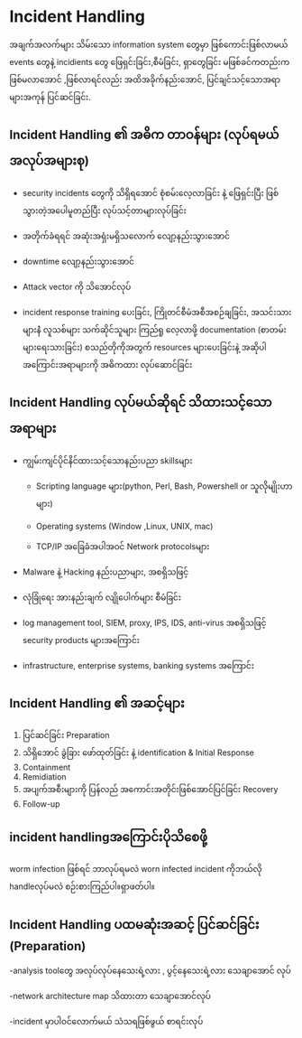 # Incident Handling

အချက်အလက်များ သိမ်းသော information system  တွေမှာ ဖြစ်ကောင်းဖြစ်လာမယ် events တွေနဲ့ incidients တွေ ဖြေရှင်းခြင်း,စီမံခြင်း, ရှာတွေခြင်း မဖြစ်ခင်ကတည်းက ဖြစ်မလာအောင် ,ဖြစ်လာရင်လည်း အထိအခိုက်နည်းအောင်, ပြင်ချင်သင့်သောအရာများအကုန် ပြင်ဆင်ခြင်း.

## Incident Handling ၏ အဓိက တာဝန်များ (လုပ်ရမယ်အလုပ်အများစု)
- security incidents တွေကို သိရှိရအောင် စုံစမ်းလေ့လာခြင်း နဲ့ ဖြေရှင်းပြီး ဖြစ်သွားတဲ့အပေါမူတည်ပြီး လုပ်သင့်တာများလုပ်ခြင်း

- အတိုက်ခံရရင် အဆုံးအရှံးမရှိသလောက် လျော့နည်းသွားအောင်

- downtime လျော့နည်းသွားအောင်

- Attack vector ကို သိအောင်လုပ်

- incident response training ပေးခြင်း, ကြိုတင်စီမံအစီအစဉ်ချခြင်း, အသင်းသားများနဲံ လူသစ်များ သက်ဆိုင်သူများ ကြည်ရူ လေ့လာဖို့ documentation (စာတမ်းများရေးသားခြင်း) စသည်တိုကိုအတွက် resources များပေးခြင်းနဲ့ အဆိုပါအကြောင်းအရာများကို အဓိကထား လုပ်ဆောင်ခြင်း

## Incident Handling လုပ်မယ်ဆိုရင် သိထားသင့်သောအရာများ 

- ကျွမ်းကျင်ပိုင်နိင်ထားသင့်သောနည်းပညာ skillsများ
  
   - Scripting language များ(python, Perl, Bash, Powershell or သူလိုမျိုးဟာများ) 

   - Operating systems (Window ,Linux, UNIX, mac)

   - TCP/IP အခြေခံအပါအဝင် Network protocolsများ
   
- Malware နဲ့ Hacking နည်းပညာများ, အစရှိသဖြင့်

- လုံခြုံရေး အားနည်းချက် လျိုပေါက်များ စီမံခြင်း

- log management tool, SIEM, proxy, IPS, IDS, anti-virus အစရှိသဖြင့် security products များအကြောင်း

- infrastructure, enterprise systems, banking systems အကြောင်း

## Incident Handling ၏ အဆင့်များ
1. ပြင်ဆင်ခြင်း Preparation
2. သိရှိအောင် ခွဲခြား ဖော်ထုတ်ခြင်း နဲ့ identification & Initial Response
3. Containment
4. Remidiation
5. အပျက်အစီးများကို ပြန်လည် အကောင်းအတိုင်းဖြစ်အောင်ပြင်ခြင်း   Recovery
6. Follow-up 

## incident handlingအကြောင်းပိုသိစေဖို့ 
worm infection ဖြစ်ရင် ဘာလုပ်ရမလဲ worn infected incident ကိုဘယ်လို handleလုပ်မလဲ စဉ်းစားကြည်ပါ။ရှာဖတ်ပါ။

## Incident Handling ပထမဆုံးအဆင့် ပြင်ဆင်ခြင်း (Preparation)

-analysis toolတွေ အလုပ်လုပ်နေသေးရဲ့လား , ပွင့်နေသေးရဲ့လား သေချာအောင် လုပ်

-network architecture map သိထားတာ သေချာအောင်လုပ်

-incident မှာပါဝင်လောက်မယ် သံသရဖြစ်ဖွယ် စာရင်းလုပ်



